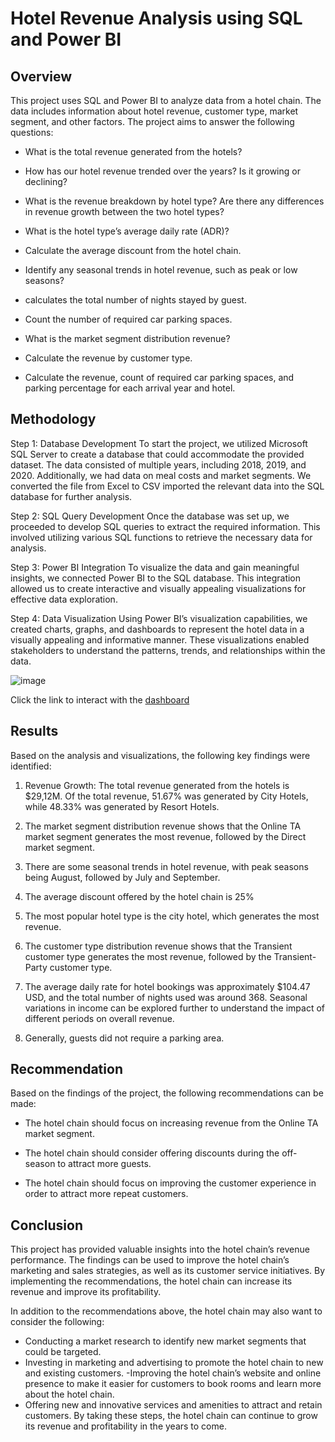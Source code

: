 # Hotel Revenue Analysis using SQL and Power BI

## Overview
This project uses SQL and Power BI to analyze data from a hotel chain. The data includes information about hotel revenue, customer type, market segment, and other factors. The project aims to answer the following questions:

- What is the total revenue generated from the hotels?

- How has our hotel revenue trended over the years? Is it growing or declining?

- What is the revenue breakdown by hotel type? Are there any differences in revenue growth between the two hotel types?

- What is the hotel type’s average daily rate (ADR)?

- Calculate the average discount from the hotel chain.

- Identify any seasonal trends in hotel revenue, such as peak or low seasons?

- calculates the total number of nights stayed by guest.

- Count the number of required car parking spaces.

- What is the market segment distribution revenue?

- Calculate the revenue by customer type.

- Calculate the revenue, count of required car parking spaces, and parking percentage for each arrival year and hotel.

## Methodology
Step 1: Database Development
To start the project, we utilized Microsoft SQL Server to create a database that could accommodate the provided dataset. The data consisted of multiple years, including 2018, 2019, and 2020. Additionally, we had data on meal costs and market segments. We converted the file from Excel to CSV imported the relevant data into the SQL database for further analysis.

Step 2: SQL Query Development
Once the database was set up, we proceeded to develop SQL queries to extract the required information. This involved utilizing various SQL functions to retrieve the necessary data for analysis.

Step 3: Power BI Integration
To visualize the data and gain meaningful insights, we connected Power BI to the SQL database. This integration allowed us to create interactive and visually appealing visualizations for effective data exploration.

Step 4: Data Visualization
Using Power BI’s visualization capabilities, we created charts, graphs, and dashboards to represent the hotel data in a visually appealing and informative manner. These visualizations enabled stakeholders to understand the patterns, trends, and relationships within the data. 

![image](https://github.com/Divine-Jude/PortfolioProjects/assets/95667763/46c93bbc-5e13-4b28-b0fa-b37aea50adb7)

Click the link to interact with the [dashboard](https://www.novypro.com/project/hotel-revenue-analysis-2)

## Results
Based on the analysis and visualizations, the following key findings were identified:

1. Revenue Growth: The total revenue generated from the hotels is $29,12M. Of the total revenue, 51.67% was generated by City Hotels, while 48.33% was generated by Resort Hotels.

2. The market segment distribution revenue shows that the Online TA market segment generates the most revenue, followed by the Direct market segment.

3. There are some seasonal trends in hotel revenue, with peak seasons being August, followed by July and September.

4. The average discount offered by the hotel chain is 25%

5. The most popular hotel type is the city hotel, which generates the most revenue.

6. The customer type distribution revenue shows that the Transient customer type generates the most revenue, followed by the Transient-Party customer type.

7. The average daily rate for hotel bookings was approximately $104.47 USD, and the total number of nights used was around 368. Seasonal variations in income can be explored further to understand the impact of different periods on overall revenue.

8. Generally, guests did not require a parking area.

## Recommendation
Based on the findings of the project, the following recommendations can be made:

- The hotel chain should focus on increasing revenue from the Online TA market segment.

- The hotel chain should consider offering discounts during the off-season to attract more guests.

- The hotel chain should focus on improving the customer experience in order to attract more repeat customers.

## Conclusion
This project has provided valuable insights into the hotel chain’s revenue performance. The findings can be used to improve the hotel chain’s marketing and sales strategies, as well as its customer service initiatives. By implementing the recommendations, the hotel chain can increase its revenue and improve its profitability.

In addition to the recommendations above, the hotel chain may also want to consider the following:

- Conducting a market research to identify new market segments that could be targeted.
- Investing in marketing and advertising to promote the hotel chain to new and existing customers.
-Improving the hotel chain’s website and online presence to make it easier for customers to book rooms and learn more about the hotel chain.
- Offering new and innovative services and amenities to attract and retain customers.
By taking these steps, the hotel chain can continue to grow its revenue and profitability in the years to come.


